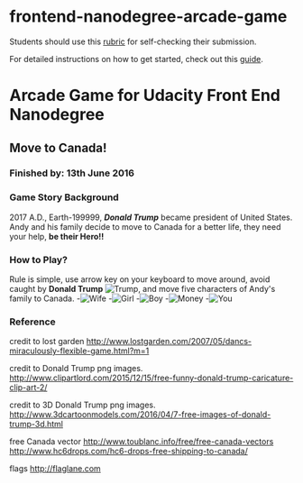 frontend-nanodegree-arcade-game
===============================

Students should use this [rubric](https://www.udacity.com/course/viewer/#!/c-nd001/l-2696458597/m-2687128535) for self-checking their submission.

For detailed instructions on how to get started, check out this [guide](https://docs.google.com/document/d/1v01aScPjSWCCWQLIpFqvg3-vXLH2e8_SZQKC8jNO0Dc/pub?embedded=true).

# Arcade Game for Udacity Front End Nanodegree
## Move to Canada!
### Finished by: 13th June 2016

### Game Story Background
2017 A.D., Earth-199999, _**Donald Trump**_ became president of United States. Andy and his family decide to move to Canada for a better life, they need your help, **be their Hero!!**

### How to Play?
Rule is simple, use arrow key on your keyboard to move around, avoid caught by **Donald Trump** ![Trump](AsimoLoveGym/frontend-nanodegree-arcade-game/images/enemy-Trump.png), and move five characters of Andy's family to Canada.
-![Wife](AsimoLoveGym/frontend-nanodegree-arcade-game/images/char-wife.png)
-![Girl](AsimoLoveGym/frontend-nanodegree-arcade-game/images/char-girl.png)
-![Boy](AsimoLoveGym/frontend-nanodegree-arcade-game/images/char-boy.png)
-![Money](AsimoLoveGym/frontend-nanodegree-arcade-game/images/char-money.png)
-![You](AsimoLoveGym/frontend-nanodegree-arcade-game/images/char-you.png)

### Reference
credit to lost garden
http://www.lostgarden.com/2007/05/dancs-miraculously-flexible-game.html?m=1

credit to Donald Trump png images.
http://www.clipartlord.com/2015/12/15/free-funny-donald-trump-caricature-clip-art-2/

credit to 3D Donald Trump png images.
http://www.3dcartoonmodels.com/2016/04/7-free-images-of-donald-trump-3d.html

free Canada vector
http://www.toublanc.info/free/free-canada-vectors
http://www.hc6drops.com/hc6-drops-free-shipping-to-canada/

flags
http://flaglane.com